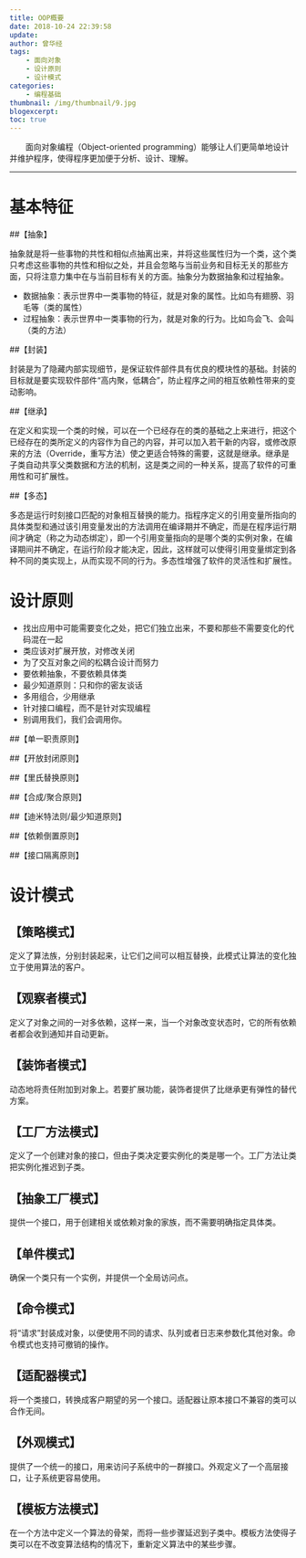 ```yaml
---
title: OOP概要
date: 2018-10-24 22:39:58
update:
author: 曾华经
tags:
	- 面向对象
	- 设计原则
	- 设计模式
categories:
	- 编程基础
thumbnail: /img/thumbnail/9.jpg
blogexcerpt:
toc: true
---
```


&emsp;&emsp;面向对象编程（Object-oriented programming）能够让人们更简单地设计并维护程序，使得程序更加便于分析、设计、理解。
<!--more-->

---

# 基本特征

##【抽象】

抽象就是将一些事物的共性和相似点抽离出来，并将这些属性归为一个类，这个类只考虑这些事物的共性和相似之处，并且会忽略与当前业务和目标无关的那些方面，只将注意力集中在与当前目标有关的方面。抽象分为数据抽象和过程抽象。

- 数据抽象：表示世界中一类事物的特征，就是对象的属性。比如鸟有翅膀、羽毛等（类的属性）
- 过程抽象：表示世界中一类事物的行为，就是对象的行为。比如鸟会飞、会叫（类的方法）

##【封装】

封装是为了隐藏内部实现细节，是保证软件部件具有优良的模块性的基础。封装的目标就是要实现软件部件“高内聚，低耦合”，防止程序之间的相互依赖性带来的变动影响。

##【继承】

在定义和实现一个类的时候，可以在一个已经存在的类的基础之上来进行，把这个已经存在的类所定义的内容作为自己的内容，并可以加入若干新的内容，或修改原来的方法（Override，重写方法）使之更适合特殊的需要，这就是继承。继承是子类自动共享父类数据和方法的机制，这是类之间的一种关系，提高了软件的可重用性和可扩展性。

##【多态】

多态是运行时刻接口匹配的对象相互替换的能力。指程序定义的引用变量所指向的具体类型和通过该引用变量发出的方法调用在编译期并不确定，而是在程序运行期间才确定（称之为动态绑定），即一个引用变量指向的是哪个类的实例对象，在编译期间并不确定，在运行阶段才能决定，因此，这样就可以使得引用变量绑定到各种不同的类实现上，从而实现不同的行为。多态性增强了软件的灵活性和扩展性。

# 设计原则

- 找出应用中可能需要变化之处，把它们独立出来，不要和那些不需要变化的代码混在一起
- 类应该对扩展开放，对修改关闭
- 为了交互对象之间的松耦合设计而努力
- 要依赖抽象，不要依赖具体类
- 最少知道原则：只和你的密友谈话
- 多用组合，少用继承
- 针对接口编程，而不是针对实现编程
- 别调用我们，我们会调用你。

##【单一职责原则】



##【开放封闭原则】



##【里氏替换原则】



##【合成/聚合原则】



##【迪米特法则/最少知道原则】



##【依赖倒置原则】



##【接口隔离原则】


# 设计模式

## 【策略模式】

定义了算法族，分别封装起来，让它们之间可以相互替换，此模式让算法的变化独立于使用算法的客户。

## 【观察者模式】

定义了对象之间的一对多依赖，这样一来，当一个对象改变状态时，它的所有依赖者都会收到通知并自动更新。

## 【装饰者模式】

动态地将责任附加到对象上。若要扩展功能，装饰者提供了比继承更有弹性的替代方案。

## 【工厂方法模式】

定义了一个创建对象的接口，但由子类决定要实例化的类是哪一个。工厂方法让类把实例化推迟到子类。

## 【抽象工厂模式】

提供一个接口，用于创建相关或依赖对象的家族，而不需要明确指定具体类。

## 【单件模式】

确保一个类只有一个实例，并提供一个全局访问点。

## 【命令模式】

将“请求”封装成对象，以便使用不同的请求、队列或者日志来参数化其他对象。命令模式也支持可撤销的操作。

## 【适配器模式】

将一个类接口，转换成客户期望的另一个接口。适配器让原本接口不兼容的类可以合作无间。

## 【外观模式】

提供了一个统一的接口，用来访问子系统中的一群接口。外观定义了一个高层接口，让子系统更容易使用。

## 【模板方法模式】

在一个方法中定义一个算法的骨架，而将一些步骤延迟到子类中。模板方法使得子类可以在不改变算法结构的情况下，重新定义算法中的某些步骤。




